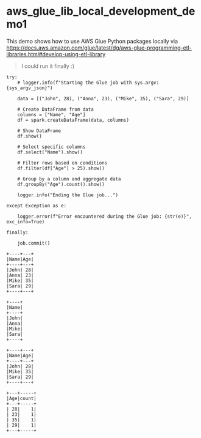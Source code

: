 # aws_glue_lib_local_development_demo1
This demo shows how to use AWS Glue Python packages locally via https://docs.aws.amazon.com/glue/latest/dg/aws-glue-programming-etl-libraries.html#develop-using-etl-library

> I could run it finally :)

```
try:
    # logger.info(f"Starting the Glue job with sys.argv: {sys_argv_json}")

    data = [("John", 28), ("Anna", 23), ("Mike", 35), ("Sara", 29)]

    # Create DataFrame from data
    columns = ["Name", "Age"]
    df = spark.createDataFrame(data, columns)

    # Show DataFrame
    df.show()

    # Select specific columns
    df.select("Name").show()

    # Filter rows based on conditions
    df.filter(df["Age"] > 25).show()

    # Group by a column and aggregate data
    df.groupBy("Age").count().show()

    logger.info("Ending the Glue job...")

except Exception as e:

    logger.error(f"Error encountered during the Glue job: {str(e)}", exc_info=True)

finally:

    job.commit()
```

```
+----+---+
|Name|Age|
+----+---+
|John| 28|
|Anna| 23|
|Mike| 35|
|Sara| 29|
+----+---+

+----+
|Name|
+----+
|John|
|Anna|
|Mike|
|Sara|
+----+

+----+---+
|Name|Age|
+----+---+
|John| 28|
|Mike| 35|
|Sara| 29|
+----+---+

+---+-----+
|Age|count|
+---+-----+
| 28|    1|
| 23|    1|
| 35|    1|
| 29|    1|
+---+-----+


```